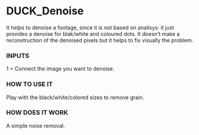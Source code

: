 # DUCK_Denoise

It helps to denoise a footage, since it is  not based on analisys: it just provides a  denoise for blak/white and coloured dots. It doesn’t make a reconstruction of the denoised pixels but it helps to fix visually the problem.


### INPUTS
1 = Connect the image you want to denoise.


### HOW TO USE IT
Play with the black/white/colored sizes to remove grain.


### HOW DOES IT WORK
A simple noise removal.

